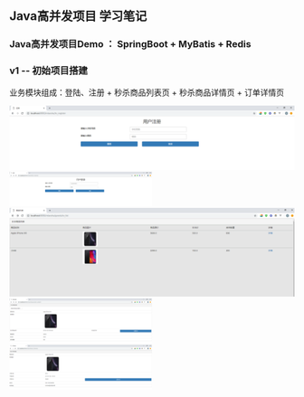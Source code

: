 ## Java高并发项目 学习笔记

### Java高并发项目Demo ： SpringBoot + MyBatis + Redis 

### v1 -- 初始项目搭建

业务模块组成：登陆、注册 + 秒杀商品列表页 + 秒杀商品详情页 + 订单详情页

<img src="https://github.com/onemrc/miaosha/blob/master/images/%E6%B3%A8%E5%86%8C.PNG"   />
<img src="https://github.com/onemrc/miaosha/blob/master/images/%E7%99%BB%E9%99%86.PNG" width="50%" hegiht="350"  />
<img src="https://github.com/onemrc/miaosha/blob/master/images/%E7%A7%92%E6%9D%80%E5%95%86%E5%93%81%E5%88%97%E8%A1%A8%E9%A1%B5.PNG" />
<img src="https://github.com/onemrc/miaosha/blob/master/images/%E7%A7%92%E6%9D%80%E5%95%86%E5%93%81%E8%AF%A6%E6%83%85%E9%A1%B5.PNG" width="50%" hegiht="350"  />
<img src="https://github.com/onemrc/miaosha/blob/master/images/%E7%A7%92%E6%9D%80%E8%AE%A2%E5%8D%95%E8%AF%A6%E6%83%85%E9%A1%B5.PNG" width="50%" hegiht="350" />
